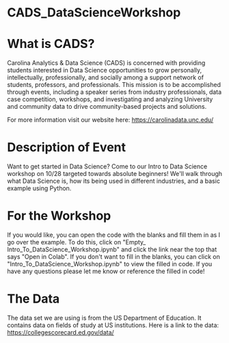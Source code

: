 # CADS_DataScienceWorkshop

# What is CADS? 
Carolina Analytics & Data Science (CADS) is concerned with providing students interested in Data Science opportunities to grow personally, intellectually, professionally, and socially among a support network of students, professors, and professionals. This mission is to be accomplished through events, including a speaker series from industry professionals, data case competition, workshops, and investigating and analyzing University and community data to drive community-based projects and solutions.

For more information visit our website here: https://carolinadata.unc.edu/

# Description of Event
Want to get started in Data Science? Come to our Intro to Data Science workshop on 10/28 targeted towards absolute beginners! We'll walk through what Data Science is, how its being used in different industries, and a basic example using Python.

# For the Workshop 
If you would like, you can open the code with the blanks and fill them in as I go over the example. To do this, click on "Empty_ Intro_To_DataScience_Workshop.ipynb" and click the link near the top that says "Open in Colab". 
If you don't want to fill in the blanks, you can click on "Intro_To_DataScience_Workshop.ipynb" to view the filled in code. 
If you have any questions please let me know or reference the filled in code!

# The Data
The data set we are using is from the US Department of Education. It contains data on fields of study at US institutions. Here is a link to the data: https://collegescorecard.ed.gov/data/



